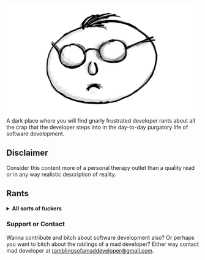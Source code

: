 <img src="mad_developer.png"/>
A dark place where you will find gnarly frustrated developer rants about all the crap that the developer
steps into in the day-to-day purgatory life of software development.

## Disclaimer
Consider this content more of a personal therapy outlet than a quality read or in any way realistic description of
reality.

## Rants

<details>
 	<summary><b>All sorts of fuckers</b></summary>
	So at this company there are many fine and ambitious developers.

	Most of them are super ambitious but their ambition is focused completely wrong.
	Here are some examples.

	For example there is a "visibility addict" colleague. This motherfucker will stick his head into every single issue that in any way relates to talking with other teams or external stakeholders. It is so perfectly clear that this guy does not give a flying fuck about doing externally "invisible" work and only digs for tasks that can put him on the company radar somehow.
	Terrible fucking guy to work with, you will feel his elbowing every time team needs to communicate with the outside world. Also, he will be sounding his horn and bragging on company chats for every single fucking accomplishment he does. This guy is ambitious but his ambition is limited to the nearest company stakeholders. He does not have higher ambitions than that, he just wants his name mentioned many times in Slack.

	Then there is the "no risk" guy.
	This is the motherfucker that will avoid aaany fucking task that involves risking his reputation or sticking his neck towards stakeholders in any way.
	So if we would put all tasks on the axis where on the far left we have high rep risk/low rep gain tasks and on far right we have low rep risk/high rep gain, this guy will scratch and dig with all his might for those tasks on the right.
	For example there are initiatives where many stakeholders are waiting for delivery, many people will give you feedback for it, and chances are you will not get it right the first time and you will need to iterate. Usually new features or big feature epics. This guy will avoid this kind of crap and try not to involve himself in leading such initiatives. On the other hand he will comfortably enjoy coming up with "no rep risk" tasks. These are the tings for which there is no fucking way in the world you can fuck up. You can only gain some rep. So this guy will come up with lots of improvements, like improving logging, observability, drawing diagrams, facilitating sessions about which he heard about in most recent software blogs and so on. And don't get me wrong these are all great improvements. But on their own none of these tasks will bring direct value to your customers and put bread on the table. But for this guy this is perfectly fine, his ambition ends far before reaching any business goals or customers. He does not give a shit about the business or the product he is building (if building it at all), he just wants to score some rep with no risk and elevate further on the company ladder.

	Also we have a "fancy tech stack" hunter.
	This guy's primary ambition is to fill up his juicy curriculum vitae with all new fancy technologies, frameworks and databases that he can get his hands on. He will hunt for new opportunities to add some work experience on the latest tech stack in the company so that he can proudly stick it in his resume. Usually this guy will waste your time by being very opinionated in pushing to use his preferred techs in situations where the choice actually does not matter that much and he just wants to use "his" because it is fancier. His ambition rests on curating his CV every weekend while drinking coffee and eating bagels.

	And finally there is the famous "ivory tower architect, decider of everything, master-fucking-mind" guy.
	There are many articles about this guy since industry kind of noticed already that he is fucking deprecated and probably there is not much more to say about him. Like others, he is also very ambitious and his ambition rests mainly on keeping the position of a smartest person in the room and never allowing other low level peasant developers to appear smarter than he does. Now this involves quite a few advanced techniques. Such as selling complexity by fogging everyone's sight with making things appear more complex than they actually are. Since this guy is in an ivory tower and you can not really get down to often from a high tower to code with your code monkey colleagues, he just comes down from time to time, sells some complex gibberish story, makes a fucking whiteboard drawing where tree boxes and a cylinder are talking with each other and codes some fucking useless proof of concept that does not prove shit. Then he drops his ivory mic, goes back and climbs his tower and leaves rest of you fuckers to finish up "implementation details" of his brilliant vision of three boxes and a cylinder. This motherfucker is most dangerous of all since he can actually decide all the things but his ambitions do not reach far beyond keeping his precious ivory tower to himself.

	Know ambitions of people in your company, make sure that there are at least some whose main goal is to build awesome software products for your customers and provide right incentives to support them in their ambitions.
</details>

### Support or Contact

Wanna contribute and bitch about software development also?
Or perhaps you want to bitch about the rablings of a mad developer?
Either way contact mad developer at ramblingsofamaddeveloper@gmail.com.

